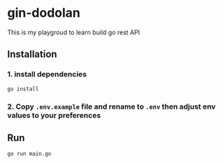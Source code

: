 # gin-dodolan
This is my playgroud to learn build go rest API


## Installation

### 1. install dependencies

```
go install
```
### 2. Copy `.env.example` file and rename to `.env` then adjust env values to your preferences

## Run

```
go run main.go
```